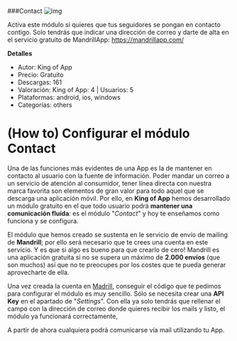 ###Contact
![img](http://resources.kingofapp.com/modules/contact/images/contact_list.png)

Activa este módulo si quieres que tus seguidores se pongan en contacto contigo. Solo tendrás que indicar una dirección de correo y darte de alta en el servicio gratuito de MandrillApp: https://mandrillapp.com/

**Detalles**
- Autor: King of App
- Precio: Gratuito
- Descargas: 161
- Valoración: King of App: 4 | Usuarios: 5
- Plataformas: android, ios, windows
- Categorías: others


# **(How to) Configurar el módulo Contact**

Una de las funciones más evidentes de una App es la de mantener en contacto al usuario con la fuente de información. Poder mandar un correo a un servicio de atención al consumidor, tener línea directa con nuestra marca favorita son elementos de gran valor para todo aquel que se descarga una aplicación móvil. Por ello, en **King of App** hemos desarrollado un módulo gratuito en el que todo usuario podrá **mantener una comunicación fluída**: es el módulo "_Contact_" y hoy te enseñamos como funciona y se configura.

El módulo que hemos creado se sustenta en le servicio de envío de mailing de **Mandrill**; por ello será necesario que te crees una cuenta en este servicio. Y es que si algo es bueno para que crearlo de cero! Mandrill es una aplicación gratuita si no se supera un máximo de **2.000 envíos** (que son muchos) así que no te preocupes por los costes que te pueda generar aprovecharte de ella.

Una vez creada la cuenta en [Madrill](https://mandrillapp.com), conseguir el código que te pedimos para configurar el módulo es muy sencillo. Sólo se necesita crear una **API Key** en el apartado de "_Settings_". Con ella ya solo tendrás que rellenar el campo con la dirección de correo donde quieres recibir los mails y listo, el módulo ya funcionará correctamente,

A partir de ahora cualquiera podrá comunicarse vía mail utilizando tu App.